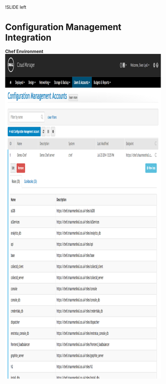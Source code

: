 !SLIDE left
# Configuration Management Integration
<p></p>

**Chef Environment**
<img src="images/chef_02.png" height="1050" width="1200">


